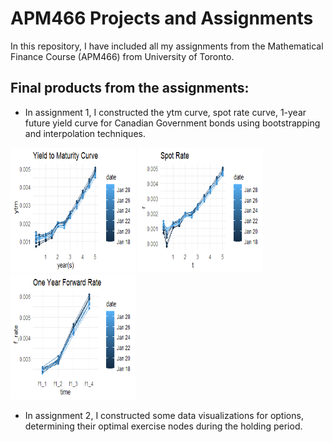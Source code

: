 # APM466 Projects and Assignments
In this repository, I have included all my assignments from the Mathematical Finance Course (APM466) from University of Toronto. 
## Final products from the assignments: 
- In assignment 1, I constructed the ytm curve, spot rate curve, 1-year future yield curve for Canadian Government bonds using bootstrapping and interpolation techniques. 
<img src = "https://raw.githubusercontent.com/rhungc/APM466-Projects-and-Assignments/main/ytm%20plot.png" width = "200" height = "200">
<img src = "https://raw.githubusercontent.com/rhungc/APM466-Projects-and-Assignments/main/spot%20rate%20plot.png" width = "200" height = "200" >
<img src = "https://raw.githubusercontent.com/rhungc/APM466-Projects-and-Assignments/main/Forward%20Rate%20plot.png" width = "200" height = "200" >

- In assignment 2, I constructed some data visualizations for options, determining their optimal exercise nodes during the holding period. 
